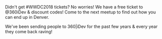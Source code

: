 Didn't get #WWDC2018 tickets? No worries! We have a free ticket to @360iDev & discount codes! Come to the next meetup to find out how you can end up in Denver.

We've been sending people to 360|iDev for the past few years & every year they come back raving!